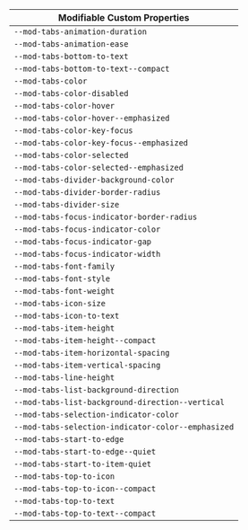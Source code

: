 | Modifiable Custom Properties |
| --- |
| `--mod-tabs-animation-duration` |
| `--mod-tabs-animation-ease` |
| `--mod-tabs-bottom-to-text` |
| `--mod-tabs-bottom-to-text--compact` |
| `--mod-tabs-color` |
| `--mod-tabs-color-disabled` |
| `--mod-tabs-color-hover` |
| `--mod-tabs-color-hover--emphasized` |
| `--mod-tabs-color-key-focus` |
| `--mod-tabs-color-key-focus--emphasized` |
| `--mod-tabs-color-selected` |
| `--mod-tabs-color-selected--emphasized` |
| `--mod-tabs-divider-background-color` |
| `--mod-tabs-divider-border-radius` |
| `--mod-tabs-divider-size` |
| `--mod-tabs-focus-indicator-border-radius` |
| `--mod-tabs-focus-indicator-color` |
| `--mod-tabs-focus-indicator-gap` |
| `--mod-tabs-focus-indicator-width` |
| `--mod-tabs-font-family` |
| `--mod-tabs-font-style` |
| `--mod-tabs-font-weight` |
| `--mod-tabs-icon-size` |
| `--mod-tabs-icon-to-text` |
| `--mod-tabs-item-height` |
| `--mod-tabs-item-height--compact` |
| `--mod-tabs-item-horizontal-spacing` |
| `--mod-tabs-item-vertical-spacing` |
| `--mod-tabs-line-height` |
| `--mod-tabs-list-background-direction` |
| `--mod-tabs-list-background-direction--vertical` |
| `--mod-tabs-selection-indicator-color` |
| `--mod-tabs-selection-indicator-color--emphasized` |
| `--mod-tabs-start-to-edge` |
| `--mod-tabs-start-to-edge--quiet` |
| `--mod-tabs-start-to-item-quiet` |
| `--mod-tabs-top-to-icon` |
| `--mod-tabs-top-to-icon--compact` |
| `--mod-tabs-top-to-text` |
| `--mod-tabs-top-to-text--compact` |